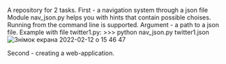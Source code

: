 A repository for 2 tasks.
First - a navigation system through a json file
  Module nav_json.py helps you with hints that contain possible choises.
  Running from the command line is supported. Argument - a path to a json file.
  Example with file twitter1.py:
    >>> python nav_json.py twitter1.json
![Знімок екрана 2022-02-12 о 15 46 47](https://user-images.githubusercontent.com/92575094/153714144-796bb104-7afb-45f0-b4b6-bf6dd6f2946e.png)

Second - creating a web-application.
